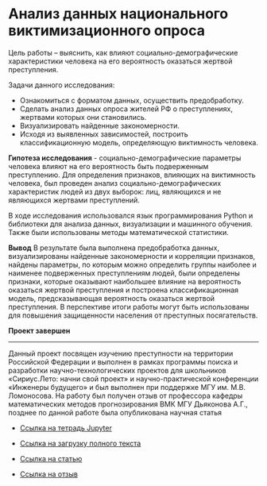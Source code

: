 # Анализ данных национального виктимизационного опроса

Цель работы – выяснить, как влияют социально-демографические характеристики человека на его вероятность оказаться жертвой преступления.

Задачи данного исследования:
-	Ознакомиться с форматом данных, осуществить предобработку.
-	Сделать анализ данных опроса жителей РФ о преступлениях, жертвами которых они становились.
-	Визуализировать найденные закономерности.
-	Исходя из выявленных зависимостей, построить классификационную модель, определяющую виктимность человека.

<b>Гипотеза исследования</b> - социально-демографические параметры человека влияют на его вероятность быть подверженным преступлению.
Для определения признаков, влияющих на виктимность человека, был проведен анализ социально-демографических характеристик людей из двух выборок: лиц, являющихся и не являющихся жертвами преступлений.

В ходе исследования использовался язык программирования Python и библиотеки для анализа данных, визуализации и машинного обучения. Также были использованы методы математической статистики.

<b>Вывод</b>
В результате была выполнена предобработка данных, визуализированы найденные закономерности и корреляции признаков, найдены параметры, по которым можно определить группы наиболее и наименее подверженных преступлениям людей, были определены признаки, которые оказывают наибольшее влияние на вероятность оказаться жертвой преступления и построена классификационная модель, предсказывающая вероятность оказаться жертвой преступления. В перспективе итоги работы могут быть использованы для повышения защищенности населения от преступных посягательств.

<b>Проект завершен</b>

---

Данный проект посвящен изучению преступности на территории Российской Федерации и выполнен в рамках программы поиска и разработки научно-технологических проектов для школьников «Сириус.Лето: начни свой проект» и научно-практической конференции «Инженеры будущего» и был выполнен при поддержке МГУ им. М.В. Ломоносова. На работу был получен отзыв от профессора кафедры математических методов прогнозирования ВМК МГУ Дьяконова А.Г., позднее по данной работе была опубликована научная статья

- [Ссылка на тетрадь Jupyter](https://github.com/Vadimius1010/Portfolio/blob/main/Sirius/%D0%90%D0%BD%D0%B0%D0%BB%D0%B8%D0%B7_%D0%A4%D0%B8%D0%BD%D0%B0%D0%BB%D1%8C%D0%BD%D1%8B%D0%B9.ipynb)

- [Ссылка на загрузку полного текста](https://github.com/Vadimius1010/Portfolio/blob/main/Sirius/%D0%90%D0%BD%D0%B0%D0%BB%D0%B8%D0%B7_%D0%B4%D0%B0%D0%BD%D0%BD%D1%8B%D1%85_%D0%BD%D0%B0%D1%86%D0%B8%D0%BE%D0%BD%D0%B0%D0%BB%D1%8C%D0%BD%D0%BE%D0%B3%D0%BE_%D0%B2%D0%B8%D0%BA%D1%82%D0%B8%D0%BC%D0%B8%D0%B7%D0%B0%D1%86%D0%B8%D0%BE%D0%BD%D0%BD%D0%BE%D0%B3%D0%BE_%D0%BE%D0%BF%D1%80%D0%BE%D1%81%D0%B0_%D1%84%D0%B8%D0%BD%D0%B0%D0%BB.docx?raw=true)

- [Ссылка на статью](https://elibrary.ru/item.asp?id=48642724&pff=1)

- [Ссылка на отзыв](https://github.com/Vadimius1010/Portfolio/blob/main/Sirius/%D0%BE%D1%82%D0%B7%D1%8B%D0%B2_%D0%94%D1%8C%D1%8F%D0%BA%D0%BE%D0%BD%D0%BE%D0%B2.pdf)
